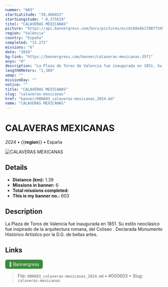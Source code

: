 ```yaml
---
nummer: "603"
startLatitude: "39,466853"
startLongitude: "-0,375619"
titel: "CALAVERAS MEXICANAS"
picture: "https://api.bannergress.com/bnrs/pictures/eccdc68e6b1708f73455329bc55f459c"
region: "València"
country: "España"
completed: "13.272"
missions: "6"
date: "2024"
bg-link: "https://bannergress.com/banner/calaveras-mexicanas-35f1"
onyx: "0"
description: "La Plaza de Toros de Valencia fue inaugurada en 1851. Su estilo neoclásico fue inspirado de la arquitectura romana, del Coliseo . Declarada Monumento Histórico Artístico por la D.G. de bellas artes."
lengthKMeters: "1,389"
umap: ""
missionDay: ""
notice: ""
title: "CALAVERAS MEXICANAS"
slug: "calaveras-mexicanas"
href: "banner/000603_calaveras-mexicanas_2024.md"
name: "CALAVERAS MEXICANAS"
---
```

# CALAVERAS MEXICANAS

*2024* • {{__region__}} • España

![CALAVERAS MEXICANAS](https://api.bannergress.com/bnrs/pictures/eccdc68e6b1708f73455329bc55f459c)



## Details
- **Distance (km):** 1.39
- **Missions in banner:** 6
- **Total missions completed:** 
- **This is my banner no.:** 603



## Description
La Plaza de Toros de Valencia fue inaugurada en 1851. Su estilo neoclásico fue inspirado de la arquitectura romana, del Coliseo . Declarada Monumento Histórico Artístico por la D.G. de bellas artes.



## Links
<a href="https://bannergress.com/banner/calaveras-mexicanas-35f1" target="_blank" style="display:inline-block;margin-right:8px;padding:6px 12px;background:#3c8b3c;color:#fff;text-decoration:none;border-radius:6px;">🔗 Bannergress</a>



> File: `000603_calaveras-mexicanas_2024.md` • #000603 • Slug: `calaveras-mexicanas`
